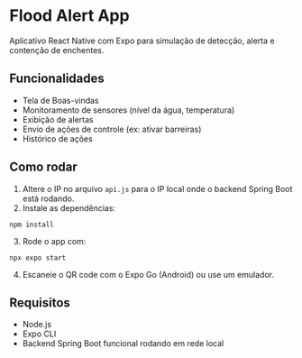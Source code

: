 
# Flood Alert App

Aplicativo React Native com Expo para simulação de detecção, alerta e contenção de enchentes.

## Funcionalidades

- Tela de Boas-vindas
- Monitoramento de sensores (nível da água, temperatura)
- Exibição de alertas
- Envio de ações de controle (ex: ativar barreiras)
- Histórico de ações

## Como rodar

1. Altere o IP no arquivo `api.js` para o IP local onde o backend Spring Boot está rodando.
2. Instale as dependências:

```
npm install
```

3. Rode o app com:

```
npx expo start
```

4. Escaneie o QR code com o Expo Go (Android) ou use um emulador.

## Requisitos

- Node.js
- Expo CLI
- Backend Spring Boot funcional rodando em rede local
